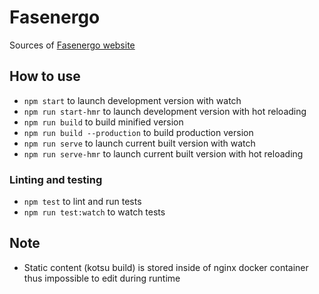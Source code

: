 # Fasenergo

Sources of [Fasenergo website](fasenergo.ru)

## How to use

* `npm start` to launch development version with watch
* `npm run start-hmr` to launch development version with hot reloading
* `npm run build` to build minified version
* `npm run build --production` to build production version
* `npm run serve` to launch current built version with watch
* `npm run serve-hmr` to launch current built version with hot reloading

### Linting and testing

* `npm test` to lint and run tests
* `npm run test:watch` to watch tests

## Note

* Static content (kotsu build) is stored inside of nginx docker container thus impossible to edit during runtime

